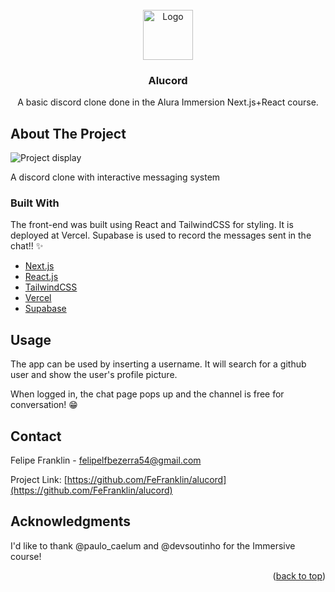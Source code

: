<div id="top"></div>

<!-- PROJECT LOGO -->
<br />
<div align="center">
  <a href="https://github.com/othneildrew/Best-README-Template">
    <img alt="Logo" width="80" height="80" src="https://img.icons8.com/plumpy/50/000000/communication.png"/>
  </a>

  <h3 align="center">Alucord</h3>

  <p align="center">
    A basic discord clone done in the Alura Immersion Next.js+React course.
  </p>
</div>

<!-- ABOUT THE PROJECT -->
## About The Project

<img src="https://imgur.com/95XanwX.jpeg" alt="Project display">

A discord clone with interactive messaging system

### Built With

The front-end was built using React and TailwindCSS for styling. It is deployed at Vercel. Supabase is used to record the messages sent in the chat!! ✨

* [Next.js](https://nextjs.org/)
* [React.js](https://reactjs.org/)
* [TailwindCSS](https://tailwindcss.com/)
* [Vercel](https://vercel.com/)
* [Supabase](https://supabase.com/)

<!-- USAGE EXAMPLES -->
## Usage

The app can be used by inserting a username. It will search for a github user and show the user's profile picture.

When logged in, the chat page pops up and the channel is free for conversation! 😁

<!-- CONTACT -->
## Contact

Felipe Franklin - felipelfbezerra54@gmail.com

Project Link: [https://github.com/FeFranklin/alucord](https://github.com/FeFranklin/alucord)

<!-- ACKNOWLEDGMENTS -->
## Acknowledgments

I'd like to thank @paulo_caelum and @devsoutinho for the Immersive course!

<p align="right">(<a href="#top">back to top</a>)</p>

